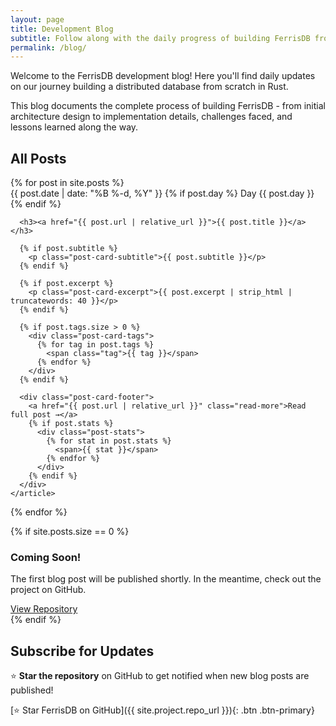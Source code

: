 ```yaml
---
layout: page
title: Development Blog
subtitle: Follow along with the daily progress of building FerrisDB from scratch
permalink: /blog/
---
```


Welcome to the FerrisDB development blog! Here you'll find daily updates on our journey building a distributed database from scratch in Rust.

<div class="blog-intro">
  <p>This blog documents the complete process of building FerrisDB - from initial architecture design to implementation details, challenges faced, and lessons learned along the way.</p>
</div>

## All Posts

<div class="post-list">
  {% for post in site.posts %}
    <article class="post-card">
      <div class="post-card-meta">
        <time datetime="{{ post.date | date_to_xmlschema }}">
          {{ post.date | date: "%B %-d, %Y" }}
        </time>
        {% if post.day %}
          <span class="post-day">Day {{ post.day }}</span>
        {% endif %}
      </div>

      <h3><a href="{{ post.url | relative_url }}">{{ post.title }}</a></h3>

      {% if post.subtitle %}
        <p class="post-card-subtitle">{{ post.subtitle }}</p>
      {% endif %}

      {% if post.excerpt %}
        <p class="post-card-excerpt">{{ post.excerpt | strip_html | truncatewords: 40 }}</p>
      {% endif %}

      {% if post.tags.size > 0 %}
        <div class="post-card-tags">
          {% for tag in post.tags %}
            <span class="tag">{{ tag }}</span>
          {% endfor %}
        </div>
      {% endif %}

      <div class="post-card-footer">
        <a href="{{ post.url | relative_url }}" class="read-more">Read full post →</a>
        {% if post.stats %}
          <div class="post-stats">
            {% for stat in post.stats %}
              <span>{{ stat }}</span>
            {% endfor %}
          </div>
        {% endif %}
      </div>
    </article>

{% endfor %}

</div>

{% if site.posts.size == 0 %}

  <div class="no-posts">
    <h3>Coming Soon!</h3>
    <p>The first blog post will be published shortly. In the meantime, check out the project on GitHub.</p>
    <a href="{{ site.project.repo_url }}" class="btn btn-primary">View Repository</a>
  </div>
{% endif %}

## Subscribe for Updates

⭐ **Star the repository** on GitHub to get notified when new blog posts are published!

[⭐ Star FerrisDB on GitHub]({{ site.project.repo_url }}){: .btn .btn-primary}
